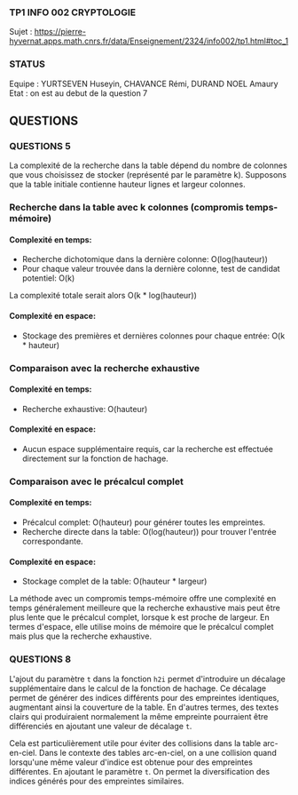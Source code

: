 ### TP1 INFO 002 CRYPTOLOGIE 

Sujet : https://pierre-hyvernat.apps.math.cnrs.fr/data/Enseignement/2324/info002/tp1.html#toc_1

### STATUS 

Equipe : YURTSEVEN Huseyin, CHAVANCE Rémi, DURAND NOEL Amaury
Etat : on est au debut de la question 7

## QUESTIONS

### QUESTIONS 5

La complexité de la recherche dans la table dépend du nombre de colonnes que vous choisissez de stocker (représenté par le paramètre k). Supposons que la table initiale contienne hauteur lignes et largeur colonnes.

### Recherche dans la table avec k colonnes (compromis temps-mémoire)

#### Complexité en temps:
- Recherche dichotomique dans la dernière colonne: O(log(hauteur))
- Pour chaque valeur trouvée dans la dernière colonne, test de candidat potentiel: O(k)

La complexité totale serait alors O(k * log(hauteur))

#### Complexité en espace:
- Stockage des premières et dernières colonnes pour chaque entrée: O(k * hauteur)

### Comparaison avec la recherche exhaustive

#### Complexité en temps:
- Recherche exhaustive: O(hauteur)

#### Complexité en espace:
- Aucun espace supplémentaire requis, car la recherche est effectuée directement sur la fonction de hachage.

### Comparaison avec le précalcul complet

#### Complexité en temps:
- Précalcul complet: O(hauteur) pour générer toutes les empreintes.
- Recherche directe dans la table: O(log(hauteur)) pour trouver l'entrée correspondante.

#### Complexité en espace:
- Stockage complet de la table: O(hauteur * largeur)

La méthode avec un compromis temps-mémoire offre une complexité en temps généralement meilleure que la recherche exhaustive mais peut être plus lente que le précalcul complet, lorsque k est proche de largeur. En termes d'espace, elle utilise moins de mémoire que le précalcul complet mais plus que la recherche exhaustive.

### QUESTIONS 8

L'ajout du paramètre `t` dans la fonction `h2i` permet d'introduire un décalage supplémentaire dans le calcul de la fonction de hachage. Ce décalage permet de générer des indices différents pour des empreintes identiques, augmentant ainsi la couverture de la table. En d'autres termes, des textes clairs qui produiraient normalement la même empreinte pourraient être différenciés en ajoutant une valeur de décalage `t`.

Cela est particulièrement utile pour éviter des collisions dans la table arc-en-ciel. Dans le contexte des tables arc-en-ciel, on a une collision quand lorsqu'une même valeur d'indice est obtenue pour des empreintes différentes. En ajoutant le paramètre `t`. On permet la diversification des indices générés pour des empreintes similaires.